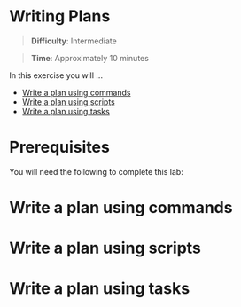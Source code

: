 # Writing Plans

> **Difficulty**: Intermediate

> **Time**: Approximately 10 minutes

In this exercise you will ...

- [Write a plan using commands](#write-a-plan-using-commands)
- [Write a plan using scripts](#write-a-plan-using-scripts)
- [Write a plan using tasks](#write-a-plan-using-tasks)

# Prerequisites

You will need the following to complete this lab:

# Write a plan using commands

# Write a plan using scripts

# Write a plan using tasks
